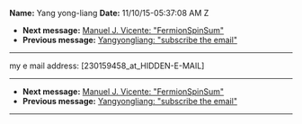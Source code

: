 **Name:** Yang yong-liang
**Date:** 11/10/15-05:37:08 AM Z

  - **Next message:** [Manuel J. Vicente: "FermionSpinSum"](1002.html)
  - **Previous message:** [Yangyongliang: "subscribe the
    email"](1000.html)

-----

my e mail address:
[230159458_at_HIDDEN-E-MAIL]  

-----

  - **Next message:** [Manuel J. Vicente: "FermionSpinSum"](1002.html)
  - **Previous message:** [Yangyongliang: "subscribe the
    email"](1000.html)

-----

